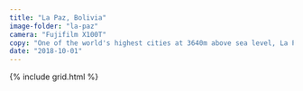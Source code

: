 ```yaml
---
title: "La Paz, Bolivia"
image-folder: "la-paz"
camera: "Fujifilm X100T"
copy: "One of the world's highest cities at 3640m above sea level, La Paz is a city like no other. It's location within a huge valley makes for a unique backdrop. The cable car system is a great way to see the city and get around, and is full of interesting characters, none more so than ex-inmate of San Pedro jail, Crazy Dave…"
date: "2018-10-01"
---
```


{% include grid.html %}

